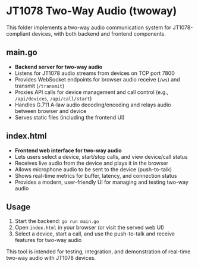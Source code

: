 # JT1078 Two-Way Audio (twoway)

This folder implements a two-way audio communication system for JT1078-compliant devices, with both backend and frontend components.

## main.go
- **Backend server for two-way audio**
- Listens for JT1078 audio streams from devices on TCP port 7800
- Provides WebSocket endpoints for browser audio receive (`/ws`) and transmit (`/transmit`)
- Proxies API calls for device management and call control (e.g., `/api/devices`, `/api/call/start`)
- Handles G.711 A-law audio decoding/encoding and relays audio between browser and device
- Serves static files (including the frontend UI)

## index.html
- **Frontend web interface for two-way audio**
- Lets users select a device, start/stop calls, and view device/call status
- Receives live audio from the device and plays it in the browser
- Allows microphone audio to be sent to the device (push-to-talk)
- Shows real-time metrics for buffer, latency, and connection status
- Provides a modern, user-friendly UI for managing and testing two-way audio

## Usage
1. Start the backend: `go run main.go`
2. Open `index.html` in your browser (or visit the served web UI)
3. Select a device, start a call, and use the push-to-talk and receive features for two-way audio

This tool is intended for testing, integration, and demonstration of real-time two-way audio with JT1078 devices.
